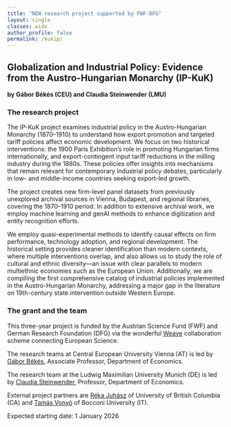 ```yaml
---
title: "NEW research project supported by FWF-DFG"
layout: single               
classes: wide                
author_profile: false
permalink: /kukip/
---
```


## Globalization and Industrial Policy: Evidence from the Austro-Hungarian Monarchy (IP-KuK)

**by Gábor Békés (CEU) and Claudia Steinwender (LMU)**

### The research project

The IP-KuK project examines industrial policy in the Austro-Hungarian Monarchy (1870–1910) to understand how export promotion and targeted tariff policies affect economic development. We focus on two historical interventions: the 1900 Paris Exhibition’s role in promoting Hungarian firms internationally, and export-contingent input tariff reductions in the milling industry during the 1880s. These policies offer insights into mechanisms that remain relevant for contemporary industrial policy debates, particularly in low- and middle-income countries seeking export-led growth.

The project creates new firm-level panel datasets from previously unexplored archival sources in Vienna, Budapest, and regional libraries, covering the 1870–1910 period. In addition to extensive archival work, we employ machine learning and genAI methods to enhance digitization and entity recognition efforts. 

We employ quasi-experimental methods to identify causal effects on firm performance, technology adoption, and regional development. The historical setting provides cleaner identification than modern contexts, where multiple interventions overlap, and also allows us to study the role of cultural and ethnic diversity—an issue with clear parallels to modern multiethnic economies such as the European Union. Additionally, we are compiling the first comprehensive catalog of industrial policies implemented in the Austro-Hungarian Monarchy, addressing a major gap in the literature on 19th-century state intervention outside Western Europe.

### The grant and the team

This three-year project is funded by the Austrian Science Fund (FWF) and German Research Foundation (DFG) via the wonderful [Weave](https://www.fwf.ac.at/en/funding/portfolio/international-collaborations/germany) collaboration scheme connecting European Science. 

The research teams at Central European University Vienna (AT) is led by [Gábor Békés](https://people.ceu.edu/gabor_bekes), Associate Professor, Department of Economics. 

The research team at the Ludwig Maximilian University Munich (DE) is led by [Claudia Steinwender](https://www.econ.lmu.de/en/persons/contact-page/claudia-steinwender-8e9b8882.html), Professor, Department of Economics.

External project partners are [Réka Juhász](https://economics.ubc.ca/profile/reka-juhasz/) of University of British Columbia (CA) and [Tamás Vonyó](https://sps.unibocconi.eu/people/tamas-vonyo) of Bocconi University (IT). 

Expected starting date: 1 January 2026
